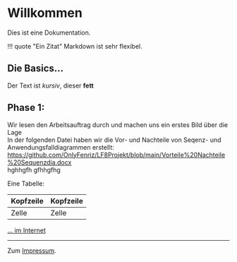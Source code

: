 # Willkommen

Dies ist eine Dokumentation.

!!! quote "Ein Zitat"
    Markdown ist sehr flexibel.

## Die Basics...

Der Text ist *kursiv*, dieser **fett**

## Phase 1:

Wir lesen den Arbeitsauftrag durch und machen uns ein erstes Bild über die Lage <br>
In der folgenden Datei haben wir die Vor- und Nachteile von Seqenz- und Anwendungsfalldiagrammen erstellt: <br>
https://github.com/OnlyFenriz/LF8Projekt/blob/main/Vorteile%20Nachteile%20Sequenzdia.docx <br>
hghhgfh
gfhhgfhg

Eine Tabelle:

|Kopfzeile|Kopfzeile|
|---|---|
|Zelle|Zelle|

[... im Internet](https://www.markdownguide.org/basic-syntax/)

---

Zum [Impressum](legal/imprint.md).
​
